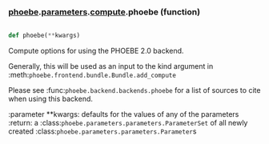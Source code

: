### [phoebe](phoebe.md).[parameters](phoebe.parameters.md).[compute](phoebe.parameters.compute.md).phoebe (function)


```py

def phoebe(**kwargs)

```



Compute options for using the PHOEBE 2.0 backend.

Generally, this will be used as an input to the kind argument in
:meth:`phoebe.frontend.bundle.Bundle.add_compute`

Please see :func:`phoebe.backend.backends.phoebe` for a list of sources to
cite when using this backend.

:parameter **kwargs: defaults for the values of any of the parameters
:return: a :class:`phoebe.parameters.parameters.ParameterSet` of all newly
    created :class:`phoebe.parameters.parameters.Parameter`s

